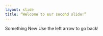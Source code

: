 ```yaml
--- 
layout: slide 
title: “Welcome to our second slide!” 
--- 
```

Something New
Use the left arrow to go back! 
